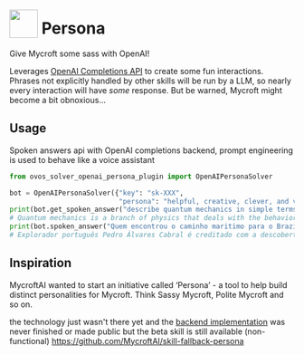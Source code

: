# <img src='https://raw.githack.com/FortAwesome/Font-Awesome/master/svgs/solid/robot.svg' card_color='#40DBB0' width='50' height='50' style='vertical-align:bottom'/> Persona
 
Give Mycroft some sass with OpenAI!

Leverages [OpenAI Completions API](https://platform.openai.com/docs/api-reference/completions/create) to create some fun interactions.  Phrases not explicitly handled by other skills will be run by a LLM, so nearly every interaction will have _some_ response.  But be warned, Mycroft might become a bit obnoxious...


## Usage

Spoken answers api with OpenAI completions backend, prompt engineering is used to behave like a voice assistant

```python
from ovos_solver_openai_persona_plugin import OpenAIPersonaSolver

bot = OpenAIPersonaSolver({"key": "sk-XXX", 
                           "persona": "helpful, creative, clever, and very friendly"})
print(bot.get_spoken_answer("describe quantum mechanics in simple terms"))
# Quantum mechanics is a branch of physics that deals with the behavior of particles on a very small scale, such as atoms and subatomic particles. It explores the idea that particles can exist in multiple states at once and that their behavior is not predictable in the traditional sense.
print(bot.spoken_answer("Quem encontrou o caminho maritimo para o Brazil", {"lang": "pt-pt"}))
# Explorador português Pedro Álvares Cabral é creditado com a descoberta do Brasil em 1500

```

## Inspiration

MycroftAI wanted to start an initiative called ‘Persona’ - a tool to help build distinct personalities for Mycroft. Think Sassy Mycroft, Polite Mycroft and so on.

the technology just wasn't there yet and the [backend implementation](https://mycroft.ai/blog/mycrofts-goals-for-19-08/#back-end-persona) was never finished or made public but the beta skill is still available (non-functional) https://github.com/MycroftAI/skill-fallback-persona